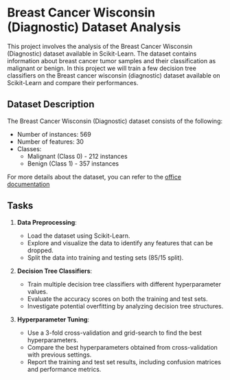# Breast Cancer Wisconsin (Diagnostic) Dataset Analysis

This project involves the analysis of the Breast Cancer Wisconsin (Diagnostic) dataset available in Scikit-Learn. The dataset contains information about breast cancer tumor samples and their classification as malignant or benign. In this project we will train a few decision tree classifiers on the Breast cancer wisconsin
(diagnostic) dataset available on Scikit-Learn and compare their performances.

## Dataset Description

The Breast Cancer Wisconsin (Diagnostic) dataset consists of the following:

- Number of instances: 569
- Number of features: 30
- Classes:
  - Malignant (Class 0) - 212 instances
  - Benign (Class 1) - 357 instances

For more details about the dataset, you can refer to the [office documentation](https://scikit-learn.org/stable/datasets/toy_dataset.html#breast-cancer-wisconsin-diagnostic-dataset)

## Tasks

1. **Data Preprocessing**:
   - Load the dataset using Scikit-Learn.
   - Explore and visualize the data to identify any features that can be dropped.
   - Split the data into training and testing sets (85/15 split).

2. **Decision Tree Classifiers**:
   - Train multiple decision tree classifiers with different hyperparameter values.
   - Evaluate the accuracy scores on both the training and test sets.
   - Investigate potential overfitting by analyzing decision tree structures.

3. **Hyperparameter Tuning**:
   - Use a 3-fold cross-validation and grid-search to find the best hyperparameters.
   - Compare the best hyperparameters obtained from cross-validation with previous settings.
   - Report the training and test set results, including confusion matrices and performance metrics.



